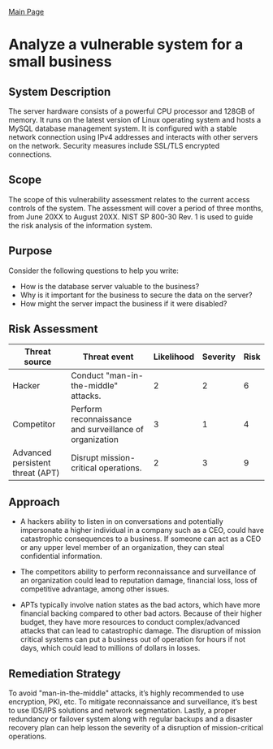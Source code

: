 [Main Page](https://github.com/davidj778/davidj778)

# Analyze a vulnerable system for a small business


## System Description

The server hardware consists of a powerful CPU processor and 128GB of memory. It runs on the latest version of Linux operating system and hosts a MySQL database management system. It is configured with a stable network connection using IPv4 addresses and interacts with other servers on the network. Security measures include SSL/TLS encrypted connections.

## Scope

The scope of this vulnerability assessment relates to the current access controls of the system. The assessment will cover a period of three months, from June 20XX to August 20XX. NIST SP 800-30 Rev. 1 is used to guide the risk analysis of the information system.

## Purpose

Consider the following questions to help you write:
- How is the database server valuable to the business?
- Why is it important for the business to secure the data on the server?
- How might the server impact the business if it were disabled?

## Risk Assessment

| Threat source | Threat event | Likelihood | Severity | Risk |
|-----|----|---------|----|--|
| Hacker | Conduct "man-in-the-middle" attacks. | 2 | 2 | 6 |
| Competitor | Perform reconnaissance and surveillance of organization | 3 | 1 | 4 |
| Advanced persistent threat (APT) | Disrupt mission-critical operations. | 2 | 3 | 9 |



## Approach

- A hackers ability to listen in on conversations and potentially impersonate a higher individual in a company such as a CEO, could have catastrophic consequences to a business. If someone can act as a CEO or any upper level member of an organization, they can steal confidential information.

- The competitors ability to perform reconnaissance and surveillance of an organization could lead to reputation damage, financial loss, loss of competitive advantage, among other issues.

- APTs typically involve nation states as the bad actors, which have more financial backing compared to other bad actors. Because of their higher budget, they have more resources to conduct complex/advanced attacks that can lead to catastrophic damage. The disruption of mission critical systems can put a business out of operation for hours if not days, which could lead to millions of dollars in losses.


## Remediation Strategy

To avoid "man-in-the-middle" attacks, it’s highly recommended to use encryption, PKI, etc. To mitigate reconnaissance and surveillance, it’s best to use IDS/IPS solutions and network segmentation. Lastly, a proper redundancy or failover system along with regular backups and a disaster recovery plan can help lesson the severity of a disruption of mission-critical operations.
